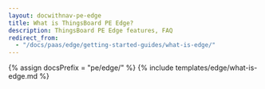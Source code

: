```yaml
---
layout: docwithnav-pe-edge
title: What is ThingsBoard PE Edge?
description: ThingsBoard PE Edge features, FAQ
redirect_from: 
  - "/docs/paas/edge/getting-started-guides/what-is-edge/"
---
```


{% assign docsPrefix = "pe/edge/" %}
{% include templates/edge/what-is-edge.md %}